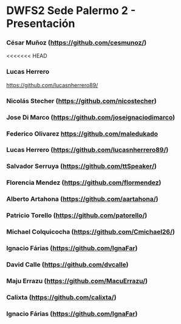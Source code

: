 # DWFS2 Sede Palermo 2 - Presentación

### César Muñoz (https://github.com/cesmunoz/)

<<<<<<< HEAD
### Lucas Herrero
https://github.com/lucasnherrero89/

### Nicolás Stecher (https://github.com/nicostecher)

### Jose Di Marco (https://github.com/joseignaciodimarco)

### Federico Olivarez https://github.com/maledukado

### Lucas Herrero (https://github.com/lucasnherrero89/)

### Salvador Serruya (https://github.com/ttSpeaker/)

### Florencia Mendez (https://github.com/flormendez)

### Alberto Artahona (https://github.com/aartahona/)

### Patricio Torello (https://github.com/patorello/)

### Michael Colquicocha (https://github.com/Cmichael26/)

### Ignacio Fárias (https://github.com/IgnaFar)

### David Calle (https://github.com/dvcalle)

### Maju Errazu (https://github.com/MacuErrazu/)

### Calixta (https://github.com/calixta/)

### Ignacio Fárias (https://github.com/IgnaFar)
